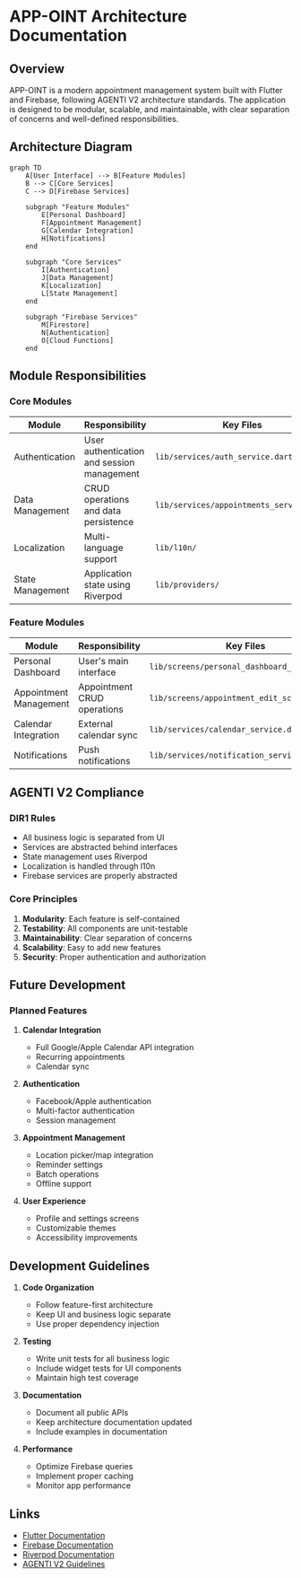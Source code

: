 # APP-OINT Architecture Documentation

## Overview

APP-OINT is a modern appointment management system built with Flutter and Firebase, following AGENTI V2 architecture standards. The application is designed to be modular, scalable, and maintainable, with clear separation of concerns and well-defined responsibilities.

## Architecture Diagram

```mermaid
graph TD
    A[User Interface] --> B[Feature Modules]
    B --> C[Core Services]
    C --> D[Firebase Services]
    
    subgraph "Feature Modules"
        E[Personal Dashboard]
        F[Appointment Management]
        G[Calendar Integration]
        H[Notifications]
    end
    
    subgraph "Core Services"
        I[Authentication]
        J[Data Management]
        K[Localization]
        L[State Management]
    end
    
    subgraph "Firebase Services"
        M[Firestore]
        N[Authentication]
        O[Cloud Functions]
    end
```

## Module Responsibilities

### Core Modules

| Module | Responsibility | Key Files |
|--------|---------------|-----------|
| Authentication | User authentication and session management | `lib/services/auth_service.dart` |
| Data Management | CRUD operations and data persistence | `lib/services/appointments_service.dart` |
| Localization | Multi-language support | `lib/l10n/` |
| State Management | Application state using Riverpod | `lib/providers/` |

### Feature Modules

| Module | Responsibility | Key Files |
|--------|---------------|-----------|
| Personal Dashboard | User's main interface | `lib/screens/personal_dashboard_screen.dart` |
| Appointment Management | Appointment CRUD operations | `lib/screens/appointment_edit_screen.dart` |
| Calendar Integration | External calendar sync | `lib/services/calendar_service.dart` |
| Notifications | Push notifications | `lib/services/notification_service.dart` |

## AGENTI V2 Compliance

### DIR1 Rules
- All business logic is separated from UI
- Services are abstracted behind interfaces
- State management uses Riverpod
- Localization is handled through l10n
- Firebase services are properly abstracted

### Core Principles
1. **Modularity**: Each feature is self-contained
2. **Testability**: All components are unit-testable
3. **Maintainability**: Clear separation of concerns
4. **Scalability**: Easy to add new features
5. **Security**: Proper authentication and authorization

## Future Development

### Planned Features
1. **Calendar Integration**
   - Full Google/Apple Calendar API integration
   - Recurring appointments
   - Calendar sync

2. **Authentication**
   - Facebook/Apple authentication
   - Multi-factor authentication
   - Session management

3. **Appointment Management**
   - Location picker/map integration
   - Reminder settings
   - Batch operations
   - Offline support

4. **User Experience**
   - Profile and settings screens
   - Customizable themes
   - Accessibility improvements

## Development Guidelines

1. **Code Organization**
   - Follow feature-first architecture
   - Keep UI and business logic separate
   - Use proper dependency injection

2. **Testing**
   - Write unit tests for all business logic
   - Include widget tests for UI components
   - Maintain high test coverage

3. **Documentation**
   - Document all public APIs
   - Keep architecture documentation updated
   - Include examples in documentation

4. **Performance**
   - Optimize Firebase queries
   - Implement proper caching
   - Monitor app performance

## Links

- [Flutter Documentation](https://docs.flutter.dev/)
- [Firebase Documentation](https://firebase.google.com/docs)
- [Riverpod Documentation](https://riverpod.dev/docs/getting_started)
- [AGENTI V2 Guidelines](https://github.com/agentiv2/guidelines) 